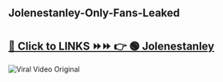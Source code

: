 
 ## Jolenestanley-Only-Fans-Leaked

# <h2><a href="https://clipsfans.com/Jolenestanley&ref=git">🔗 Click to LINKS ⏩⏩ 👉 🟢 Jolenestanley </a></h2>

<a href="https://clipsfans.com/Jolenestanley&ref=git" rel="nofollow" data-target="animated-image.originalLink"><img src="https://i.ibb.co.com/xMMVF88/686577567.gif" alt="Viral Video Original" style="max-width: 100%; display: inline-block;" data-target="animated-image.originalImage"></a>
